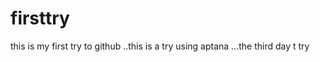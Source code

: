 firsttry
========

this is my first try to github ..this is a try using aptana ...the third day t
try